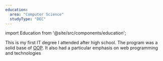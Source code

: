 ```yaml
---
education:
  area: "Computer Science"
  studyType: "DEC"
---
```


import Education from '@site/src/components/education';

This is my first IT degree I attended after high school. The program was a solid base of <a href="https://en.wikipedia.org/wiki/Object-oriented_programming">OOP</a>. It also had a particular emphasis on web programming and technologies

<Education area={frontMatter.education.area} studyType={frontMatter.education.studyType} />